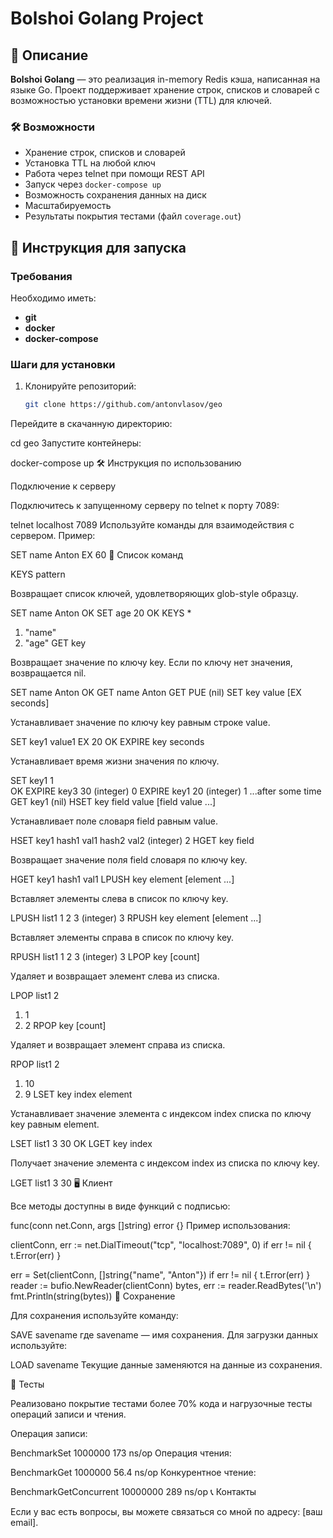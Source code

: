 # Bolshoi Golang Project

## 📖 Описание

**Bolshoi Golang** — это реализация in-memory Redis кэша, написанная на языке Go. Проект поддерживает хранение строк, списков и словарей с возможностью установки времени жизни (TTL) для ключей. 

### 🛠️ Возможности
- Хранение строк, списков и словарей
- Установка TTL на любой ключ
- Работа через telnet при помощи REST API
- Запуск через `docker-compose up`
- Возможность сохранения данных на диск
- Масштабируемость
- Результаты покрытия тестами (файл `coverage.out`)

## 🚀 Инструкция для запуска

### Требования
Необходимо иметь:
- **git**
- **docker**
- **docker-compose**

### Шаги для установки
1. Клонируйте репозиторий:
   ```bash
   git clone https://github.com/antonvlasov/geo
Перейдите в скачанную директорию:

cd geo
Запустите контейнеры:

docker-compose up
🛠️ Инструкция по использованию

Подключение к серверу

Подключитесь к запущенному серверу по telnet к порту 7089:

telnet localhost 7089
Используйте команды для взаимодействия с сервером. Пример:

SET name Anton EX 60
📜 Список команд

KEYS pattern

Возвращает список ключей, удовлетворяющих glob-style образцу.

SET name Anton
OK
SET age 20
OK
KEYS *
1) "name"
2) "age"
GET key

Возвращает значение по ключу key. Если по ключу нет значения, возвращается nil.

SET name Anton
OK
GET name
Anton
GET PUE
(nil)
SET key value [EX seconds]

Устанавливает значение по ключу key равным строке value.

SET key1 value1 EX 20
OK
EXPIRE key seconds

Устанавливает время жизни значения по ключу.

SET key1 1     
OK
EXPIRE key3 30
(integer) 0
EXPIRE key1 20
(integer) 1
...after some time
GET key1
(nil)
HSET key field value [field value ...]

Устанавливает поле словаря field равным value.

HSET key1 hash1 val1 hash2 val2
(integer) 2
HGET key field

Возвращает значение поля field словаря по ключу key.

HGET key1 hash1
val1
LPUSH key element [element ...]

Вставляет элементы слева в список по ключу key.

LPUSH list1 1 2 3
(integer) 3
RPUSH key element [element ...]

Вставляет элементы справа в список по ключу key.

RPUSH list1 1 2 3
(integer) 3
LPOP key [count]

Удаляет и возвращает элемент слева из списка.

LPOP list1 2
1) 1
2) 2
RPOP key [count]

Удаляет и возвращает элемент справа из списка.

RPOP list1 2
1) 10
2) 9
LSET key index element

Устанавливает значение элемента с индексом index списка по ключу key равным element.

LSET list1 3 30
OK
LGET key index

Получает значение элемента с индексом index из списка по ключу key.

LGET list1 3
30
🖥️ Клиент

Все методы доступны в виде функций с подписью:

func(conn net.Conn, args []string) error {}
Пример использования:

clientConn, err := net.DialTimeout("tcp", "localhost:7089", 0)
if err != nil {
    t.Error(err)
}

err = Set(clientConn, []string{"name", "Anton"})
if err != nil {
    t.Error(err)
}
reader := bufio.NewReader(clientConn)
bytes, err := reader.ReadBytes('\n')
fmt.Println(string(bytes))
💾 Сохранение

Для сохранения используйте команду:

SAVE savename
где savename — имя сохранения. Для загрузки данных используйте:

LOAD savename
Текущие данные заменяются на данные из сохранения.

🧪 Тесты

Реализовано покрытие тестами более 70% кода и нагрузочные тесты операций записи и чтения.

Операция записи:

BenchmarkSet             1000000               173 ns/op
Операция чтения:

BenchmarkGet             1000000                56.4 ns/op
Конкурентное чтение:

BenchmarkGetConcurrent            10000000               289 ns/op
📞 Контакты

Если у вас есть вопросы, вы можете связаться со мной по адресу: [ваш email].
